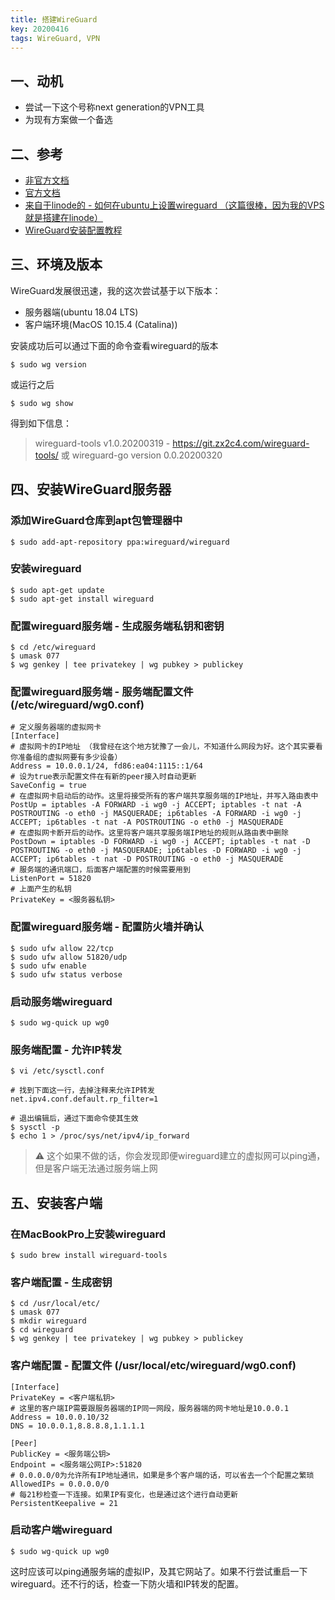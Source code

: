 ```yaml
---
title: 搭建WireGuard 
key: 20200416
tags: WireGuard, VPN
---
```


## 一、动机

* 尝试一下这个号称next generation的VPN工具
* 为现有方案做一个备选

<!--more-->

## 二、参考 

* [非官方文档](https://github.com/pirate/wireguard-docs) 
* [官方文档](https://www.wireguard.com/)
* [来自于linode的 - 如何在ubuntu上设置wireguard （这篇很棒，因为我的VPS就是搭建在linode）](https://www.linode.com/docs/networking/vpn/set-up-wireguard-vpn-on-ubuntu/)
* [WireGuard安装配置教程](https://www.lixh.cn/archives/2134.html)

## 三、环境及版本

WireGuard发展很迅速，我的这次尝试基于以下版本：

* 服务器端(ubuntu 18.04 LTS)
* 客户端环境(MacOS 10.15.4 (Catalina))

安装成功后可以通过下面的命令查看wireguard的版本
```shell
$ sudo wg version
```
或运行之后
```shell
$ sudo wg show
```

得到如下信息：
> wireguard-tools v1.0.20200319 - https://git.zx2c4.com/wireguard-tools/
或
> wireguard-go version 0.0.20200320

## 四、安装WireGuard服务器

### 添加WireGuard仓库到apt包管理器中

```shell
$ sudo add-apt-repository ppa:wireguard/wireguard 
```

### 安装wireguard

```shell
$ sudo apt-get update
$ sudo apt-get install wireguard
```

### 配置wireguard服务端 - 生成服务端私钥和密钥

```shell
$ cd /etc/wireguard
$ umask 077
$ wg genkey | tee privatekey | wg pubkey > publickey
```

### 配置wireguard服务端 - 服务端配置文件 (/etc/wireguard/wg0.conf)

```shell
# 定义服务器端的虚拟网卡
[Interface]
# 虚拟网卡的IP地址 （我曾经在这个地方犹豫了一会儿，不知道什么网段为好。这个其实要看你准备组的虚拟网要有多少设备）
Address = 10.0.0.1/24, fd86:ea04:1115::1/64
# 设为true表示配置文件在有新的peer接入时自动更新
SaveConfig = true
# 在虚拟网卡启动后的动作。这里将接受所有的客户端共享服务端的IP地址，并写入路由表中
PostUp = iptables -A FORWARD -i wg0 -j ACCEPT; iptables -t nat -A POSTROUTING -o eth0 -j MASQUERADE; ip6tables -A FORWARD -i wg0 -j ACCEPT; ip6tables -t nat -A POSTROUTING -o eth0 -j MASQUERADE
# 在虚拟网卡断开后的动作。这里将客户端共享服务端IP地址的规则从路由表中删除
PostDown = iptables -D FORWARD -i wg0 -j ACCEPT; iptables -t nat -D POSTROUTING -o eth0 -j MASQUERADE; ip6tables -D FORWARD -i wg0 -j ACCEPT; ip6tables -t nat -D POSTROUTING -o eth0 -j MASQUERADE
# 服务端的通讯端口，后面客户端配置的时候需要用到
ListenPort = 51820
# 上面产生的私钥
PrivateKey = <服务器私钥>
```

### 配置wireguard服务端 - 配置防火墙并确认

```shell
$ sudo ufw allow 22/tcp
$ sudo ufw allow 51820/udp
$ sudo ufw enable
$ sudo ufw status verbose
```

### 启动服务端wireguard

```shell
$ sudo wg-quick up wg0
```

### 服务端配置 - 允许IP转发

```shell
$ vi /etc/sysctl.conf

# 找到下面这一行，去掉注释来允许IP转发
net.ipv4.conf.default.rp_filter=1

# 退出编辑后，通过下面命令使其生效
$ sysctl -p
$ echo 1 > /proc/sys/net/ipv4/ip_forward
```

> :warning: 这个如果不做的话，你会发现即便wireguard建立的虚拟网可以ping通，但是客户端无法通过服务端上网

## 五、安装客户端

### 在MacBookPro上安装wireguard

```shell
$ sudo brew install wireguard-tools
```

### 客户端配置 - 生成密钥

```shell
$ cd /usr/local/etc/
$ umask 077
$ mkdir wireguard
$ cd wireguard
$ wg genkey | tee privatekey | wg pubkey > publickey
```

### 客户端配置 - 配置文件 (/usr/local/etc/wireguard/wg0.conf)

```shell
[Interface]
PrivateKey = <客户端私钥>
# 这里的客户端IP需要跟服务器端的IP同一网段，服务器端的网卡地址是10.0.0.1
Address = 10.0.0.10/32
DNS = 10.0.0.1,8.8.8.8,1.1.1.1

[Peer]
PublicKey = <服务端公钥>
Endpoint = <服务端公网IP>:51820
# 0.0.0.0/0为允许所有IP地址通讯，如果是多个客户端的话，可以省去一个个配置之繁琐
AllowedIPs = 0.0.0.0/0
# 每21秒检查一下连接。如果IP有变化，也是通过这个进行自动更新
PersistentKeepalive = 21
```

### 启动客户端wireguard

```shell
$ sudo wg-quick up wg0
```

这时应该可以ping通服务端的虚拟IP，及其它网站了。如果不行尝试重启一下wireguard。还不行的话，检查一下防火墙和IP转发的配置。